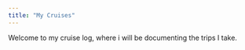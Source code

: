 ```yaml
---
title: "My Cruises"
---
```


Welcome to my cruise log, where i will be documenting the trips I take.